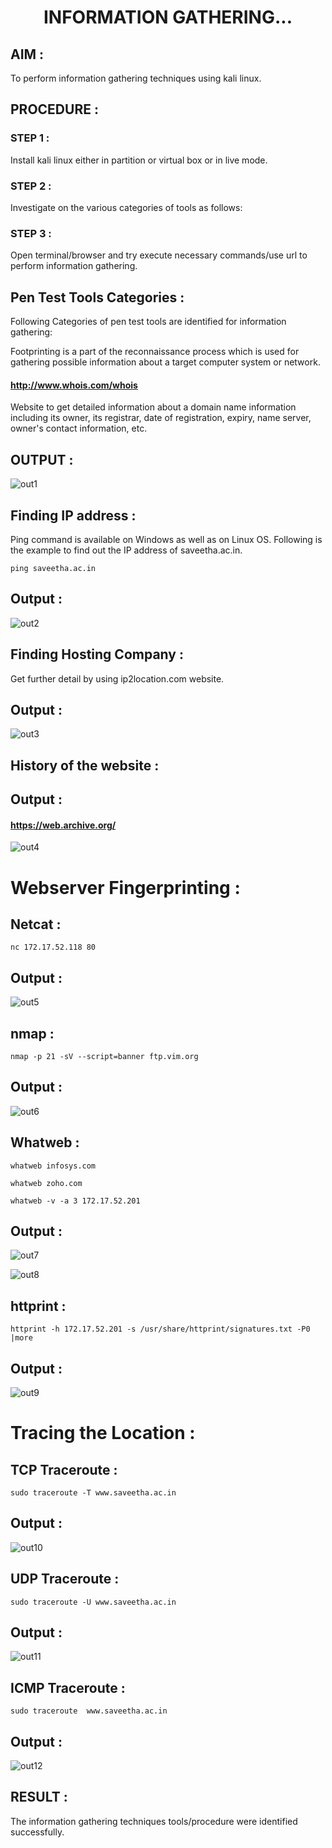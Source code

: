 # <p align="center">INFORMATION GATHERING...</p>

## AIM :

To perform information gathering techniques using kali linux.

## PROCEDURE :

### STEP 1 :

Install kali linux either in partition or virtual box or in live mode.

### STEP 2 :

Investigate on the various categories of tools as follows:

### STEP 3 :

Open terminal/browser and try execute necessary commands/use url to perform information gathering.

## Pen Test Tools Categories :  

Following Categories of pen test tools are identified for information gathering:

  Footprinting is a part of the reconnaissance process which is used for gathering possible information about a target computer system or network.

  #### http://www.whois.com/whois 
  
  Website to get detailed information about a domain name information including its owner, its registrar, date of registration, expiry, name server, owner's contact information, etc.

## OUTPUT :

![out1](https://github.com/anto-richard/InformationGathering/assets/93427534/2a3b8d33-0a4e-4c5e-a974-b34465da292b)

## Finding IP address :

Ping command is available on Windows as well as on Linux OS. Following is the example to find out the IP address of saveetha.ac.in.

```
ping saveetha.ac.in
```

## Output :

![out2](https://github.com/anto-richard/InformationGathering/assets/93427534/98adb770-1d24-4f23-bfc6-057218a9ad53)

## Finding Hosting Company :

Get further detail by using ip2location.com website.

## Output :

![out3](https://github.com/anto-richard/InformationGathering/assets/93427534/9a6f7240-5d63-4df1-9bcc-7ac9472db61a)

## History of the website :

## Output :

#### https://web.archive.org/

![out4](https://github.com/anto-richard/InformationGathering/assets/93427534/404e45d0-caa6-4669-8298-5de125ded489)

# Webserver Fingerprinting :

## Netcat :

```
nc 172.17.52.118 80
```

## Output :

![out5](https://github.com/anto-richard/InformationGathering/assets/93427534/bc4923f0-3123-4a33-a0bc-2a9df99e245d)

## nmap :

```
nmap -p 21 -sV --script=banner ftp.vim.org
```

## Output :

![out6](https://github.com/anto-richard/InformationGathering/assets/93427534/b0f4b5f9-71ca-4dd0-99b7-175747314bdf)

## Whatweb :

```
whatweb infosys.com
```

```
whatweb zoho.com
```

```
whatweb -v -a 3 172.17.52.201
```

## Output :

![out7](https://github.com/anto-richard/InformationGathering/assets/93427534/1864ea7a-f52a-4387-8519-0579b8602326)

![out8](https://github.com/anto-richard/InformationGathering/assets/93427534/0438c4c2-2f10-4662-a19f-0ca4d5735c07)

## httprint :

```
httprint -h 172.17.52.201 -s /usr/share/httprint/signatures.txt -P0 |more
```

## Output :

![out9](https://github.com/anto-richard/InformationGathering/assets/93427534/5d6b790a-e8b5-4494-815f-e7d8148e6e86)

# Tracing the Location :

## TCP Traceroute :

```
sudo traceroute -T www.saveetha.ac.in
```

## Output :

![out10](https://github.com/anto-richard/InformationGathering/assets/93427534/4af44e35-e01f-411b-9c92-199b4f6ba2a9)

## UDP Traceroute :

```
sudo traceroute -U www.saveetha.ac.in
```

## Output :

![out11](https://github.com/anto-richard/InformationGathering/assets/93427534/a26f88c2-338a-4632-a26d-bf76d2040b51)

## ICMP Traceroute :

```
sudo traceroute  www.saveetha.ac.in
```

## Output :

![out12](https://github.com/anto-richard/InformationGathering/assets/93427534/4e5d74c7-c464-4497-86e1-7eee6178c17e)

## RESULT :

The information gathering techniques tools/procedure were identified successfully.

